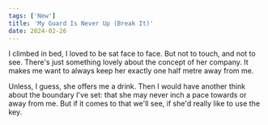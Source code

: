 ```yaml
---
tags: ['New']
title: 'My Guard Is Never Up (Break It)'
date: 2024-02-26
---
```


I climbed in bed, I loved to be sat face to face. But not to touch, and not to see. There's just something lovely about the concept of her company. It makes me want to always keep her exactly one half metre away from me.

Unless, I guess, she offers me a drink. Then I would have another think about the boundary I've set: that she may never inch a pace towards or away from me. But if it comes to that we'll see, if she'd really like to use the key.  
